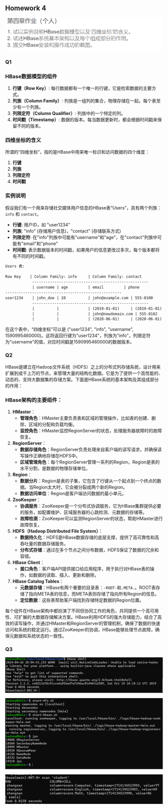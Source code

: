 ## Homework 4

![](./imgs/req.png)

### Q1

### HBase数据模型的组件

1. **行键（Row Key）**: 每行数据都有一个唯一的行键，它是检索数据的主要方式。
2. **列族（Column Family）**: 列族是一组列的集合，物理存储在一起。每个表至少有一个列族。
3. **列限定符（Column Qualifier）**: 列族中的一个特定的列。
4. **时间戳（Timestamp）**: 数据的版本。每当数据更新时，都会根据时间戳来保留不同的版本。

### 四维坐标的含义

所谓的“四维坐标”，指的是HBase中用来唯一标识和访问数据的四个维度：

1. **行键**
2. **列族**
3. **列限定符**
4. **时间戳**

### 实例说明

假设我们有一个用来存储社交媒体用户信息的HBase表“Users”，具有两个列族：`info` 和 `contact`。

- **行键**: 用户ID，如 "user1234"
- **列族**: "info" (存储用户信息)，"contact" (存储联系方式)
- **列限定符**: 在"info"列族中可能有"username"和"age"，在"contact"列族中可能有"email"和"phone"
- **时间戳**: 表示数据版本的时间戳，如果用户的信息更改过多次，每个版本都将有不同的时间戳。

```txt
Users 表:

Row Key    | Column Family: info     | Column Family: contact
            ----------------------------------------------------
            | username | age         | email         | phone
----------------------------------------------------
user1234    | john_doe | 28          | john@example.com | 555-0100
            ----------------------------------------------------
            |          |             | (2019-01-01)     | (2019-01-01)
            |          |             | john@newdomain.com | 555-0102
            |          |             | (2020-06-01)     | (2020-06-01)

```

在这个表中，“四维坐标”可以是 ("user1234", "info", "username", 1590995460000)。这将返回行键为"user1234"，列族为"info"，列限定符为"username"的值，对应时间戳是1590995460000的数据版本。

### Q2

HBase是建立在Hadoop文件系统（HDFS）之上的分布式列存储系统，设计用来扩展到成千上万的节点，来管理大量的结构化数据。它是为了提供一个高性能的、动态的、支持大数据集的存储方案。下面是HBase系统的基本架构及其组成部分的作用：

### HBase架构的主要组件：

1. **HMaster**：
   - **管理角色**：HMaster主要负责表和区域的管理操作，比如表的创建、删除、区域的分配和负载均衡。
   - **监控角色**：HMaster监控RegionServer的状态，处理服务器故障时的故障恢复。
2. **RegionServer**：
   - **数据存储角色**：RegionServer负责处理来自客户端的读写请求，并确保读写操作正确地存储在HDFS中。
   - **区域管理角色**：每个RegionServer管理一系列的Region，Region是表的水平分割，是数据的物理存储单位。
3. **Region**：
   - **数据分片**：Region是表的子集，它包含了行键从一个起点到一个终点的数据。当Region太大时，它会被分裂成两个新的Region。
   - **数据访问单位**：Region是客户端访问数据的最小单元。
4. **ZooKeeper**：
   - **协调服务**：ZooKeeper是一个分布式协调服务，它为HBase集群提供必要的服务，如配置维护、区域服务器的心跳检测、元数据的存储等。
   - **故障检测**：ZooKeeper可以监测RegionServer的状态，帮助HMaster进行故障恢复。
5. **HDFS（Hadoop Distributed File System）**：
   - **数据持久化**：HDFS是HBase数据存储的底层支撑，提供了高可靠性和高吞吐量的数据存储服务。
   - **分布式存储**：通过在多个节点之间分布数据，HDFS保证了数据的冗余和容错。
6. **HBase Client**：
   - **接口角色**：客户端API提供接口给应用程序，用于执行对HBase表的操作，如数据的读取、插入、更新和删除。
7. **HBase Catalog Tables**：
   - **元数据存储**：HBase有两个重要的目录表：`-ROOT-`和`.META.`。ROOT表存储了指向META表的信息，而META表则存储了指向所有Region的信息。
   - **定位数据**：这些表帮助客户端找到存储特定数据的Region位置。

每个组件在HBase架构中都扮演了不同但协同工作的角色，共同提供一个高可用性、可扩展的大数据存储解决方案。HBase利用HDFS的强大存储能力，结合了高效的读写操作，并通过HMaster和RegionServer的管理机制，确保了数据的快速访问和系统的稳定运行。通过ZooKeeper的协调，HBase能够处理节点故障，确保元数据和系统状态的一致性。

### Q3

![version1](imgs/hbase-shell.png)

![](./imgs/conf1.png)

![](./imgs/out.png)

